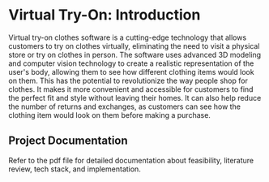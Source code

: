 # Virtual Try-On: Introduction


Virtual try-on clothes software is a cutting-edge technology that allows customers to try on clothes virtually, eliminating the need to visit a physical store or try on clothes in person. The software uses advanced 3D modeling and computer vision technology to create a realistic representation of the user's body, allowing them to see how different clothing items would look on them. This has the potential to revolutionize the way people shop for clothes. It makes it more convenient and accessible for customers to find the perfect fit and style without leaving their homes. It can also help reduce the number of returns and exchanges, as customers can see how the clothing item would look on them before making a purchase.


## Project Documentation

Refer to the pdf file for detailed documentation about feasibility, literature review, tech stack, and implementation.





